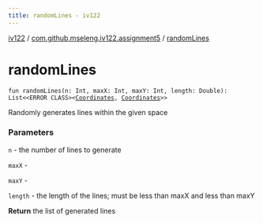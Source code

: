 ```yaml
---
title: randomLines - iv122
---
```


[iv122](../index.md) / [com.github.mseleng.iv122.assignment5](index.md) / [randomLines](.)

# randomLines

`fun randomLines(n: Int, maxX: Int, maxY: Int, length: Double): List<<ERROR CLASS><`[`Coordinates`](../com.github.mseleng.iv122.util/-coordinates/index.md)`, `[`Coordinates`](../com.github.mseleng.iv122.util/-coordinates/index.md)`>>`

Randomly generates lines within the given space

### Parameters

`n` - the number of lines to generate

`maxX` -

`maxY` -

`length` - the length of the lines; must be less than maxX and less than maxY

**Return**
the list of generated lines

